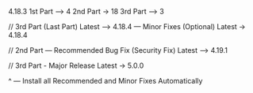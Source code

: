 4.18.3
1st Part —> 4
2nd Part -> 18
3rd Part —> 3

// 3rd Part (Last Part) Latest —> 4.18.4 — Minor Fixes (Optional)
Latest -> 4.18.4

// 2nd Part — Recommended Bug Fix (Security Fix)
Latest —> 4.19.1

// 3rd Part - Major Release
Latest -> 5.0.0

^ — Install all Recommended and Minor Fixes Automatically
